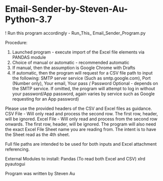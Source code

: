 # Email-Sender-by-Steven-Au-Python-3.7
! Run this program accordingly - Run_This_ Email_Sender_Program.py

Procedure:
1. Launched program - execute import of the Excel file elements via PANDAS module
2. Choice of manual or automatic - recommended automatic
3. If manual, then the assumption is Google Chrome with Drafts
4. If automatic, then the program will request for a CSV file path to input the following: 
SMTP server service (Such as smtp.google.com), Port (Number only), Your email, Your pass *(* Password Optional - depends on the SMTP service. If omitted, the program will attempt to log in without your password/App password, again varies by service such as Google requesting for an App password)

Please use the provided headers of the CSV and Excel files as guidance.
CSV File - Will only read and process the second row. The first row, header, will be ignored.
Excel File - Will only read and process from the second row onwards. The first row, header, will be ignored.
The program will also need the exact Excel File Sheet name you are reading from. The intent is to have the Sheet read as the 4th sheet.

Full file paths are intended to be used for both inputs and Excel attachment referencing.

External Modules to install:
Pandas (To read both Excel and CSV)
xlrd
pyautogui

Program was written by Steven Au
